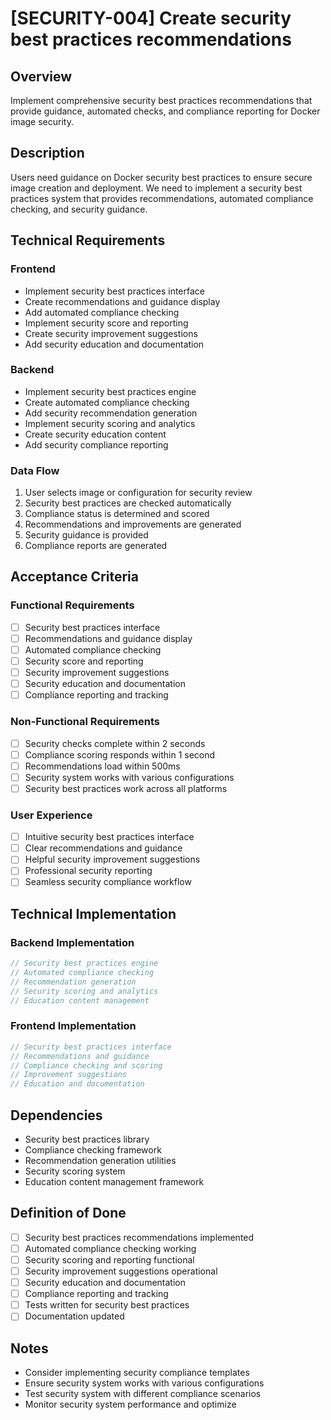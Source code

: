 # [SECURITY-004] Create security best practices recommendations

## Overview

Implement comprehensive security best practices recommendations that provide guidance, automated checks, and compliance reporting for Docker image security.

## Description

Users need guidance on Docker security best practices to ensure secure image creation and deployment. We need to implement a security best practices system that provides recommendations, automated compliance checking, and security guidance.

## Technical Requirements

### Frontend

- Implement security best practices interface
- Create recommendations and guidance display
- Add automated compliance checking
- Implement security score and reporting
- Create security improvement suggestions
- Add security education and documentation

### Backend

- Implement security best practices engine
- Create automated compliance checking
- Add security recommendation generation
- Implement security scoring and analytics
- Create security education content
- Add security compliance reporting

### Data Flow

1. User selects image or configuration for security review
2. Security best practices are checked automatically
3. Compliance status is determined and scored
4. Recommendations and improvements are generated
5. Security guidance is provided
6. Compliance reports are generated

## Acceptance Criteria

### Functional Requirements

- [ ] Security best practices interface
- [ ] Recommendations and guidance display
- [ ] Automated compliance checking
- [ ] Security score and reporting
- [ ] Security improvement suggestions
- [ ] Security education and documentation
- [ ] Compliance reporting and tracking

### Non-Functional Requirements

- [ ] Security checks complete within 2 seconds
- [ ] Compliance scoring responds within 1 second
- [ ] Recommendations load within 500ms
- [ ] Security system works with various configurations
- [ ] Security best practices work across all platforms

### User Experience

- [ ] Intuitive security best practices interface
- [ ] Clear recommendations and guidance
- [ ] Helpful security improvement suggestions
- [ ] Professional security reporting
- [ ] Seamless security compliance workflow

## Technical Implementation

### Backend Implementation

```rust
// Security best practices engine
// Automated compliance checking
// Recommendation generation
// Security scoring and analytics
// Education content management
```

### Frontend Implementation

```typescript
// Security best practices interface
// Recommendations and guidance
// Compliance checking and scoring
// Improvement suggestions
// Education and documentation
```

## Dependencies

- Security best practices library
- Compliance checking framework
- Recommendation generation utilities
- Security scoring system
- Education content management framework

## Definition of Done

- [ ] Security best practices recommendations implemented
- [ ] Automated compliance checking working
- [ ] Security scoring and reporting functional
- [ ] Security improvement suggestions operational
- [ ] Security education and documentation
- [ ] Compliance reporting and tracking
- [ ] Tests written for security best practices
- [ ] Documentation updated

## Notes

- Consider implementing security compliance templates
- Ensure security system works with various configurations
- Test security system with different compliance scenarios
- Monitor security system performance and optimize
